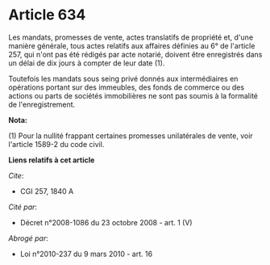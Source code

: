 # Article 634

Les mandats, promesses de vente, actes translatifs de propriété et, d'une manière générale, tous actes relatifs aux affaires
définies au 6° de l'article 257, qui n'ont pas été rédigés par acte notarié, doivent être enregistrés dans un délai de dix
jours à compter de leur date (1).

Toutefois les mandats sous seing privé donnés aux intermédiaires en opérations portant sur des immeubles, des fonds de
commerce ou des actions ou parts de sociétés immobilières ne sont pas soumis à la formalité de l'enregistrement.

**Nota:**

(1) Pour la nullité frappant certaines promesses unilatérales de vente, voir l'article 1589-2 du code civil.

**Liens relatifs à cet article**

_Cite_:

  - CGI 257, 1840 A

_Cité par_:

  - Décret n°2008-1086 du 23 octobre 2008 - art. 1 (V)

_Abrogé par_:

  - Loi n°2010-237 du 9 mars 2010 - art. 16

